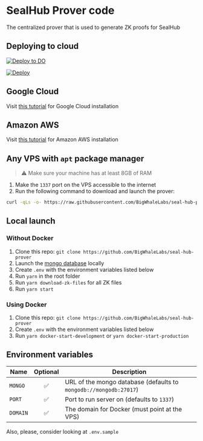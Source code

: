# SealHub Prover code

The centralized prover that is used to generate ZK proofs for SealHub

## Deploying to cloud

[![Deploy to DO](https://www.deploytodo.com/do-btn-blue.svg)](https://cloud.digitalocean.com/apps/new?repo=https://github.com/BigWhaleLabs/seal-hub-prover/tree/main)

[![Deploy](https://www.herokucdn.com/deploy/button.svg)](https://heroku.com/deploy?template=https://github.com/BigWhaleLabs/seal-hub-prover/tree/main)

## Google Cloud

Visit [this tutorial](./tutorials/GCPINSTALLATION.md) for Google Cloud installation

## Amazon AWS

Visit [this tutorial](./tutorials/AWSINSTALLATION.md) for Amazon AWS installation

## Any VPS with `apt` package manager

> ⚠️ Make sure your machine has at least 8GB of RAM

1. Make the `1337` port on the VPS accessible to the internet
2. Run the following command to download and launch the prover:

```bash
curl -qLs -o- https://raw.githubusercontent.com/BigWhaleLabs/seal-hub-prover/scripts/install.sh | sh
```

## Local launch

### Without Docker

1. Clone this repo: `git clone https://github.com/BigWhaleLabs/seal-hub-prover`
2. Launch the [mongo database](https://www.mongodb.com/) locally
3. Create `.env` with the environment variables listed below
4. Run `yarn` in the root folder
5. Run `yarn download-zk-files` for all ZK files
6. Run `yarn start`

### Using Docker

1. Clone this repo: `git clone https://github.com/BigWhaleLabs/seal-hub-prover`
2. Create `.env` with the environment variables listed below
3. Run `yarn docker-start-development` or `yarn docker-start-production`

## Environment variables

| Name     | Optional | Description                                                       |
| -------- | :------: | ----------------------------------------------------------------- |
| `MONGO`  |    ✅    | URL of the mongo database (defaults to `mongodb://mongodb:27017`) |
| `PORT`   |    ✅    | Port to run server on (defaults to `1337`)                        |
| `DOMAIN` |    ✅    | The domain for Docker (must point at the VPS)                     |

Also, please, consider looking at `.env.sample`
